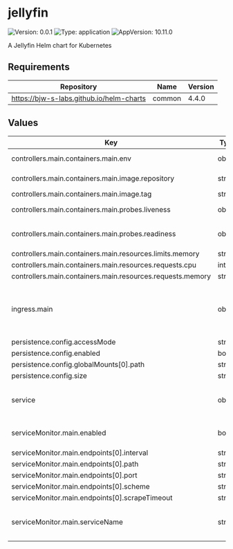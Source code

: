 # jellyfin

![Version: 0.0.1](https://img.shields.io/badge/Version-0.0.1-informational?style=flat-square) ![Type: application](https://img.shields.io/badge/Type-application-informational?style=flat-square) ![AppVersion: 10.11.0](https://img.shields.io/badge/AppVersion-10.11.0-informational?style=flat-square)

A Jellyfin Helm chart for Kubernetes

## Requirements

| Repository | Name | Version |
|------------|------|---------|
| https://bjw-s-labs.github.io/helm-charts | common | 4.4.0 |

## Values

| Key | Type | Default | Description |
|-----|------|---------|-------------|
| controllers.main.containers.main.env | object | See [values.yaml](./values.yaml) | environment variables. |
| controllers.main.containers.main.image.repository | string | `"ghcr.io/linuxserver/jellyfin"` | image repository |
| controllers.main.containers.main.image.tag | string | `"10.11.0"` | image tag |
| controllers.main.containers.main.probes.liveness | object | `{"path":"/health","type":"HTTP"}` | Configures liveness probe |
| controllers.main.containers.main.probes.readiness | object | `{"path":"/health","type":"HTTP"}` | Configures readiness probe |
| controllers.main.containers.main.resources.limits.memory | string | `"2Gi"` |  |
| controllers.main.containers.main.resources.requests.cpu | int | `1` |  |
| controllers.main.containers.main.resources.requests.memory | string | `"512Mi"` |  |
| ingress.main | object | See [values.yaml](./values.yaml) | Enable and configure ingress settings for the chart under this key. |
| persistence.config.accessMode | string | `"ReadWriteOnce"` |  |
| persistence.config.enabled | bool | `true` |  |
| persistence.config.globalMounts[0].path | string | `"/config"` |  |
| persistence.config.size | string | `"500Mi"` |  |
| service | object | See [values.yaml](./values.yaml) | Configures service settings for the chart. |
| serviceMonitor.main.enabled | bool | `false` | Enables or disables the serviceMonitor. |
| serviceMonitor.main.endpoints[0].interval | string | `"1m"` |  |
| serviceMonitor.main.endpoints[0].path | string | `"/metrics"` |  |
| serviceMonitor.main.endpoints[0].port | string | `"http"` |  |
| serviceMonitor.main.endpoints[0].scheme | string | `"http"` |  |
| serviceMonitor.main.endpoints[0].scrapeTimeout | string | `"10s"` |  |
| serviceMonitor.main.serviceName | string | See [values.yaml](./values.yaml) | Configures the endpoints for the serviceMonitor. |

